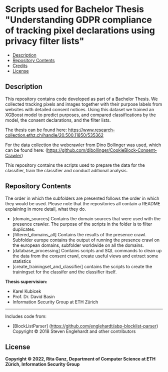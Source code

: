 # Scripts used for Bachelor Thesis "Understanding GDPR compliance of tracking pixel declarations using privacy filter lists"

* [Description](#description)
* [Repository Contents](#repository-contents)
* [Credits](#credits)
* [License](#license)

## Description
This repository contains code developed as part of a Bachelor Thesis. We collected tracking pixels and images together with their purpose labels from websites with detailed consent notices. Using this dataset we trained an XGBoost model to predict purposes, and compared classifications by the model, the consent declarations, and the filter lists.

The thesis can be found here:
https://www.research-collection.ethz.ch/handle/20.500.11850/535362

For the data collection the webcrawler from Dino Bollinger was used, which can be found here:
(https://github.com/dibollinger/CookieBlock-Consent-Crawler)

This repository contains the scripts used to prepare the data for the classifier, train the classifier and conduct aditional analysis.

## Repository Contents
The order in which the subfolders are presented follows the order in which they would be used.
Please note that the repositories all contain a README explaining in more detail, what they do.
* [domain_sources] Contains the domain sources that were used with the presence crawler. The purpose of the scripts in the folder is to filter duplicates.
 * [filtered_domains_all] Contains the results of the presence crawl. Subfolder europe contains the output of running the presence crawl on the european domains, subfolder worldwide on all the domains. 
* [database_processing] Contains scripts and SQL commands to clean up the data from the consent crawl, create useful views and extract some statistics
 * [create_trainingset_and_classifier] contains the scripts to create the trainingset for the classifer and the classifier itself.
 
__Thesis supervision:__
* Karel Kubicek
* Prof. Dr. David Basin
* Information Security Group at ETH Zürich
---

Includes code from:
* [BlockListParser] (https://github.com/englehardt/abp-blocklist-parser) Copyright © 2018 Steven Englehardt and other contributors

## License

__Copyright © 2022, Rita Ganz, Department of Computer Science at ETH Zürich, Information Security Group__
